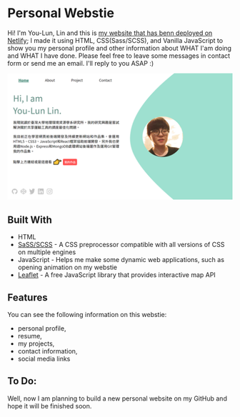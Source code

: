 # Personal Webstie

Hi! I'm You-Lun, Lin and this is [my website that has benn deployed on Netlify](https://urlun0404.netlify.app); I made it using HTML, CSS(Sass/SCSS), and Vanilla JavaScript to show you my personal profile and other information about WHAT I'am doing and WHAT I have done. Please feel free to leave some messages in contact form or send me an email. I'll reply to you ASAP :)

<img src="/homepage.png" alt="Homepage Image" style="width: 600px;">

## Built With

- HTML
- [SaSS/SCSS](https://sass-lang.com/ "SaSS official") - A CSS preprocessor compatible with all versions of CSS on multiple engines
- JavaScript - Helps me make some dynamic web applications, such as opening animation on my webstie
- [Leaflet](https://leafletjs.com/ "Leaflet official") - A free JavaScript library that provides interactive map API

## Features

You can see the following information on this webstie:

- personal profile,
- resume,
- my projects,
- contact information,
- social media links

## To Do:

Well, now I am planning to build a new personal website on my GitHub and hope it will be finished soon.

